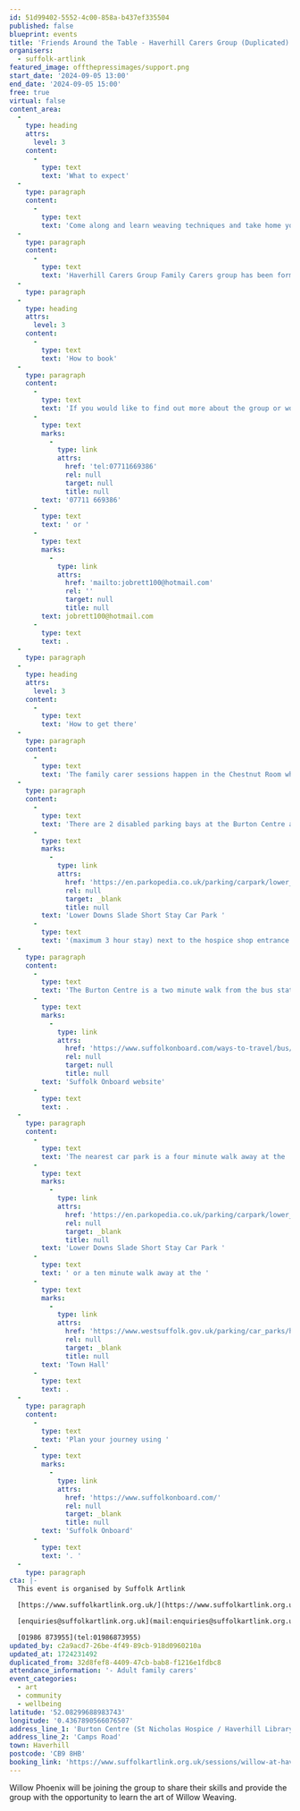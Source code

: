 ```yaml
---
id: 51d99402-5552-4c00-858a-b437ef335504
published: false
blueprint: events
title: 'Friends Around the Table - Haverhill Carers Group (Duplicated)'
organisers:
  - suffolk-artlink
featured_image: offthepressimages/support.png
start_date: '2024-09-05 13:00'
end_date: '2024-09-05 15:00'
free: true
virtual: false
content_area:
  -
    type: heading
    attrs:
      level: 3
    content:
      -
        type: text
        text: 'What to expect'
  -
    type: paragraph
    content:
      -
        type: text
        text: 'Come along and learn weaving techniques and take home your own Willow Angel or Willow Bird feeder.'
  -
    type: paragraph
    content:
      -
        type: text
        text: 'Haverhill Carers Group Family Carers group has been formed and is run by family carers or those with caring experience who understand the challenges of caring for a loved one. The group provides opportunity to meet with other carers to share friendship, experiences and discussion in a welcoming and friendly environment.'
  -
    type: paragraph
  -
    type: heading
    attrs:
      level: 3
    content:
      -
        type: text
        text: 'How to book'
  -
    type: paragraph
    content:
      -
        type: text
        text: 'If you would like to find out more about the group or would like to attend please contact Jo on '
      -
        type: text
        marks:
          -
            type: link
            attrs:
              href: 'tel:07711669386'
              rel: null
              target: null
              title: null
        text: '07711 669386'
      -
        type: text
        text: ' or '
      -
        type: text
        marks:
          -
            type: link
            attrs:
              href: 'mailto:jobrett100@hotmail.com'
              rel: ''
              target: null
              title: null
        text: jobrett100@hotmail.com
      -
        type: text
        text: .
  -
    type: paragraph
  -
    type: heading
    attrs:
      level: 3
    content:
      -
        type: text
        text: 'How to get there'
  -
    type: paragraph
    content:
      -
        type: text
        text: 'The family carer sessions happen in the Chestnut Room which is accessed through the charity shop entrance (Lower Downs Slade short stay car park side of the building).'
  -
    type: paragraph
    content:
      -
        type: text
        text: 'There are 2 disabled parking bays at the Burton Centre as well as '
      -
        type: text
        marks:
          -
            type: link
            attrs:
              href: 'https://en.parkopedia.co.uk/parking/carpark/lower_downs_slade/cb9/haverhill/?arriving=202405092130&leaving=202405092330'
              rel: null
              target: _blank
              title: null
        text: 'Lower Downs Slade Short Stay Car Park '
      -
        type: text
        text: '(maximum 3 hour stay) next to the hospice shop entrance (less than 40m away from entrance)'
  -
    type: paragraph
    content:
      -
        type: text
        text: 'The Burton Centre is a two minute walk from the bus station, and you can find up-to-date times on the '
      -
        type: text
        marks:
          -
            type: link
            attrs:
              href: 'https://www.suffolkonboard.com/ways-to-travel/bus/bus-timetable-updates/'
              rel: null
              target: null
              title: null
        text: 'Suffolk Onboard website'
      -
        type: text
        text: .
  -
    type: paragraph
    content:
      -
        type: text
        text: 'The nearest car park is a four minute walk away at the '
      -
        type: text
        marks:
          -
            type: link
            attrs:
              href: 'https://en.parkopedia.co.uk/parking/carpark/lower_downs_slade/cb9/haverhill/?arriving=202405092130&leaving=202405092330'
              rel: null
              target: _blank
              title: null
        text: 'Lower Downs Slade Short Stay Car Park '
      -
        type: text
        text: ' or a ten minute walk away at the '
      -
        type: text
        marks:
          -
            type: link
            attrs:
              href: 'https://www.westsuffolk.gov.uk/parking/car_parks/haverhill-car-parks.cfm'
              rel: null
              target: _blank
              title: null
        text: 'Town Hall'
      -
        type: text
        text: .
  -
    type: paragraph
    content:
      -
        type: text
        text: 'Plan your journey using '
      -
        type: text
        marks:
          -
            type: link
            attrs:
              href: 'https://www.suffolkonboard.com/'
              rel: null
              target: _blank
              title: null
        text: 'Suffolk Onboard'
      -
        type: text
        text: '. '
  -
    type: paragraph
cta: |-
  This event is organised by Suffolk Artlink

  [https://www.suffolkartlink.org.uk/](https://www.suffolkartlink.org.uk/) 

  [enquiries@suffolkartlink.org.uk](mail:enquiries@suffolkartlink.org.uk)

  [01986 873955](tel:01986873955)
updated_by: c2a9acd7-26be-4f49-89cb-918d0960210a
updated_at: 1724231492
duplicated_from: 32d8fef8-4409-47cb-bab8-f1216e1fdbc8
attendance_information: '- Adult family carers'
event_categories:
  - art
  - community
  - wellbeing
latitude: '52.08299688983743'
longitude: '0.4367890566076507'
address_line_1: 'Burton Centre (St Nicholas Hospice / Haverhill Library)'
address_line_2: 'Camps Road'
town: Haverhill
postcode: 'CB9 8HB'
booking_link: 'https://www.suffolkartlink.org.uk/sessions/willow-at-haverhill-carers-group/'
---
```

Willow Phoenix will be joining the group to share their skills and provide the group with the opportunity to learn the art of Willow Weaving.